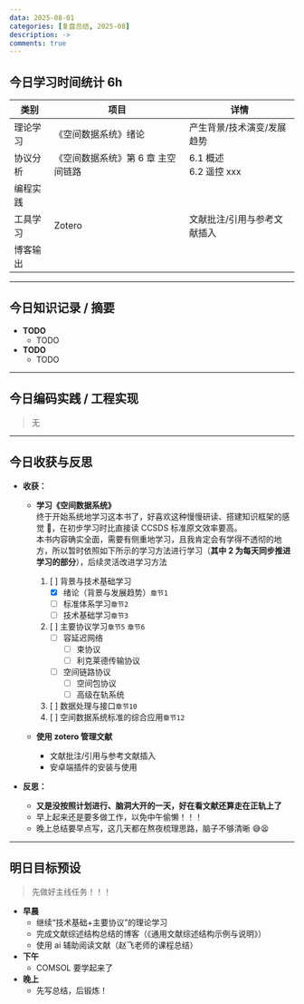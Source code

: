 ```yaml
---
data: 2025-08-01
categories: [复盘总结, 2025-08]
description: ->
comments: true
---
```


## 今日学习时间统计 6h

| 类别     | 项目                               | 详情                        |
| -------- | ---------------------------------- | --------------------------- |
| 理论学习 | 《空间数据系统》绪论               | 产生背景/技术演变/发展趋势  |
| 协议分析 | 《空间数据系统》第 6 章 主空间链路 | 6.1 概述<br>6.2 遥控 xxx    |
| 编程实践 |                                    |
| 工具学习 | Zotero                             | 文献批注/引用与参考文献插入 |
| 博客输出 |                                    |                             |

---

## 今日知识记录 / 摘要

- **TODO**
  - TODO
- **TODO**
  - TODO

---

## 今日编码实践 / 工程实现

> 无

---

## 今日收获与反思

- **收获：**

  - **学习《空间数据系统》**
    <br>终于开始系统地学习这本书了，好喜欢这种慢慢研读、搭建知识框架的感觉 🥰，在初步学习时比直接读 CCSDS 标准原文效率要高。
    <br>本书内容确实全面，需要有侧重地学习，且我肯定会有学得不透彻的地方，所以暂时依照如下所示的学习方法进行学习（**其中 2 为每天同步推进学习的部分**），后续灵活改进学习方法

    1. [ ] 背景与技术基础学习
       - [x] 绪论（背景与发展趋势）`章节1`
       - [ ] 标准体系学习`章节2`
       - [ ] 技术基础学习`章节3`
    2. [ ] 主要协议学习`章节5` `章节6`
       - [ ] 容延迟网络
         - [ ] 束协议
         - [ ] 利克莱德传输协议
       - [ ] 空间链路协议
         - [ ] 空间包协议
         - [ ] 高级在轨系统
    3. [ ] 数据处理与接口`章节10`
    4. [ ] 空间数据系统标准的综合应用`章节12`

  - **使用 zotero 管理文献**
    - 文献批注/引用与参考文献插入
    - 安卓端插件的安装与使用

- **反思：**
  - **又是没按照计划进行、脑洞大开的一天，好在看文献还算走在正轨上了**
  - 早上起来还是要多做工作，以免中午偷懒！！！
  - 晚上总结要早点写，这几天都在熬夜梳理思路，脑子不够清晰 😅😫

---

## 明日目标预设

> 先做好主线任务！！！

- **早晨**
  - 继续“技术基础+主要协议”的理论学习
  - 完成文献综述结构总结的博客（《通用文献综述结构示例与说明》）
  - 使用 ai 辅助阅读文献（赵飞老师的课程总结）
- **下午**
  - COMSOL 要学起来了
- **晚上**
  - 先写总结，后锻炼！
